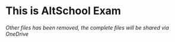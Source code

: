 # This is AltSchool Exam

###### Other files has been removed, the complete files will be shared via OneDrive
